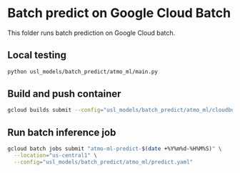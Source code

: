 # Batch predict on Google Cloud Batch

This folder runs batch prediction on Google Cloud batch.

## Local testing

```sh
python usl_models/batch_predict/atmo_ml/main.py
```

## Build and push container

```sh
gcloud builds submit --config="usl_models/batch_predict/atmo_ml/cloudbuild.yaml" "."
```

## Run batch inference job

```bash
gcloud batch jobs submit "atmo-ml-predict-$(date +%Y%m%d-%H%M%S)" \
  --location="us-central1" \
  --config="usl_models/batch_predict/atmo_ml/predict.yaml"
```
